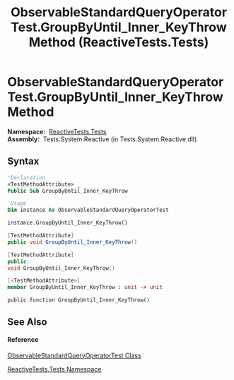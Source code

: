 ﻿---
title: ObservableStandardQueryOperatorTest.GroupByUntil_Inner_KeyThrow Method  (ReactiveTests.Tests)
TOCTitle: GroupByUntil_Inner_KeyThrow Method
ms:assetid: M:ReactiveTests.Tests.ObservableStandardQueryOperatorTest.GroupByUntil_Inner_KeyThrow
ms:mtpsurl: https://msdn.microsoft.com/en-us/library/reactivetests.tests.observablestandardqueryoperatortest.groupbyuntil_inner_keythrow(v=VS.103)
ms:contentKeyID: 36620140
ms.date: 06/28/2011
mtps_version: v=VS.103
f1_keywords:
- ReactiveTests.Tests.ObservableStandardQueryOperatorTest.GroupByUntil_Inner_KeyThrow
dev_langs:
- CSharp
- JScript
- VB
- FSharp
- c++
---

# ObservableStandardQueryOperatorTest.GroupByUntil\_Inner\_KeyThrow Method

**Namespace:**  [ReactiveTests.Tests](hh289046\(v=vs.103\).md)  
**Assembly:**  Tests.System.Reactive (in Tests.System.Reactive.dll)

## Syntax

``` vb
'Declaration
<TestMethodAttribute> _
Public Sub GroupByUntil_Inner_KeyThrow
```

``` vb
'Usage
Dim instance As ObservableStandardQueryOperatorTest

instance.GroupByUntil_Inner_KeyThrow()
```

``` csharp
[TestMethodAttribute]
public void GroupByUntil_Inner_KeyThrow()
```

``` c++
[TestMethodAttribute]
public:
void GroupByUntil_Inner_KeyThrow()
```

``` fsharp
[<TestMethodAttribute>]
member GroupByUntil_Inner_KeyThrow : unit -> unit 
```

``` jscript
public function GroupByUntil_Inner_KeyThrow()
```

## See Also

#### Reference

[ObservableStandardQueryOperatorTest Class](hh288944\(v=vs.103\).md)

[ReactiveTests.Tests Namespace](hh289046\(v=vs.103\).md)

